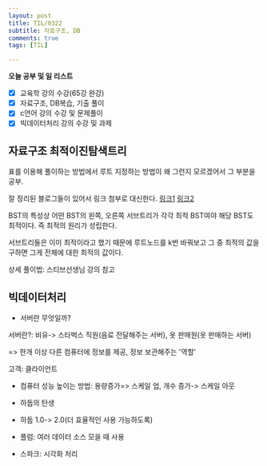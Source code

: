 ```yaml
---
layout: post
title: TIL/0322
subtitle: 자료구조, DB
comments: true
tags: [TIL]

---
```

**오늘 공부 및  일 리스트**

 - [x] 교육학 강의 수강(65강 완강)
 - [x] 자료구조, DB복습, 기출 풀이
 - [x] c언어 강의 수강 및 문제풀이
 - [x] 빅데이터처리 강의 수강 및 과제
 
## 자료구조 최적이진탐색트리
표를 이용해 풀이하는 방법에서 루트 지정하는 방법이 왜 그런지 모르겠어서 그 부분을 공부.

잘 정리된 블로그들이 있어서 링크 첨부로 대신한다. [링크1](https://gsmesie692.tistory.com/116)
[링크2](https://dad-rock.tistory.com/259)

BST의 특성상 어떤 BST의 왼쪽, 오른쪽 서브트리가 각각 최적 BST여야 해당 BST도 최적이다. 즉 최적의 원리가 성립한다.  

서브트리들은 이미 최적이라고 했기 때문에 루트노드를 k번 바꿔보고 그 중 최적의 값을 구하면 그게 전체에 대한 최적의 값이다.  

상세 풀이법: 스티브선생님 강의 참고

## 빅데이터처리
* 서버란 무엇일까?

서버란?: 비유-> 스타벅스 직원(음료 전달해주는 서버), 옷 판매원(옷 판매하는 서버)

=> 한개 이상 다른 컴퓨터에 정보를 제공, 정보 보관해주는 '역할'

고객: 클라이언트

* 컴퓨터 성능 높이는 방법: 용량증가=> 스케일 업, 개수 증가-> 스케일 아웃

* 하둡의 탄생

* 하둡 1.0-> 2.0(더 효율적인 사용 가능하도록)
* 플럼: 여러 데이터 소스 모을 때 사용
* 스파크: 시각화 처리 
